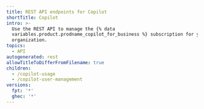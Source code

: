 ```yaml
---
title: REST API endpoints for Copilot
shortTitle: Copilot
intro: >-
  Use the REST API to manage the {% data
  variables.product.prodname_copilot_for_business %} subscription for your
  organization.
topics:
  - API
autogenerated: rest
allowTitleToDifferFromFilename: true
children:
  - /copilot-usage
  - /copilot-user-management
versions:
  fpt: '*'
  ghec: '*'
---
```


